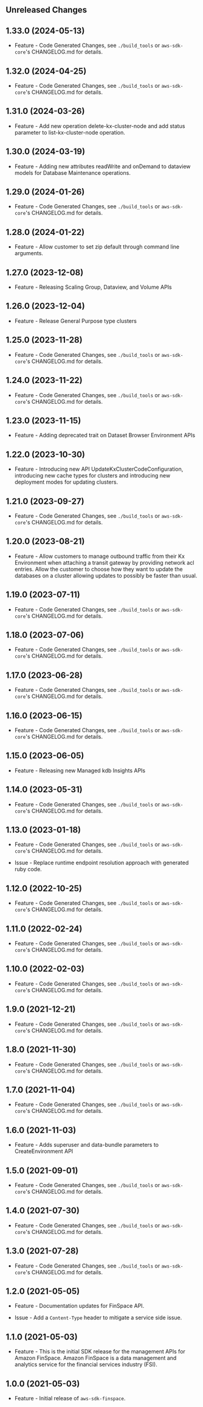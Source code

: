 Unreleased Changes
------------------

1.33.0 (2024-05-13)
------------------

* Feature - Code Generated Changes, see `./build_tools` or `aws-sdk-core`'s CHANGELOG.md for details.

1.32.0 (2024-04-25)
------------------

* Feature - Code Generated Changes, see `./build_tools` or `aws-sdk-core`'s CHANGELOG.md for details.

1.31.0 (2024-03-26)
------------------

* Feature - Add new operation delete-kx-cluster-node and add status parameter to list-kx-cluster-node operation.

1.30.0 (2024-03-19)
------------------

* Feature - Adding new attributes readWrite and onDemand to dataview models for Database Maintenance operations.

1.29.0 (2024-01-26)
------------------

* Feature - Code Generated Changes, see `./build_tools` or `aws-sdk-core`'s CHANGELOG.md for details.

1.28.0 (2024-01-22)
------------------

* Feature - Allow customer to set zip default through command line arguments.

1.27.0 (2023-12-08)
------------------

* Feature - Releasing Scaling Group, Dataview, and Volume APIs

1.26.0 (2023-12-04)
------------------

* Feature - Release General Purpose type clusters

1.25.0 (2023-11-28)
------------------

* Feature - Code Generated Changes, see `./build_tools` or `aws-sdk-core`'s CHANGELOG.md for details.

1.24.0 (2023-11-22)
------------------

* Feature - Code Generated Changes, see `./build_tools` or `aws-sdk-core`'s CHANGELOG.md for details.

1.23.0 (2023-11-15)
------------------

* Feature - Adding deprecated trait on Dataset Browser Environment APIs

1.22.0 (2023-10-30)
------------------

* Feature - Introducing new API UpdateKxClusterCodeConfiguration, introducing new cache types for clusters and introducing new deployment modes for updating clusters.

1.21.0 (2023-09-27)
------------------

* Feature - Code Generated Changes, see `./build_tools` or `aws-sdk-core`'s CHANGELOG.md for details.

1.20.0 (2023-08-21)
------------------

* Feature - Allow customers to manage outbound traffic from their Kx Environment when attaching a transit gateway by providing network acl entries. Allow the customer to choose how they want to update the databases on a cluster allowing updates to possibly be faster than usual.

1.19.0 (2023-07-11)
------------------

* Feature - Code Generated Changes, see `./build_tools` or `aws-sdk-core`'s CHANGELOG.md for details.

1.18.0 (2023-07-06)
------------------

* Feature - Code Generated Changes, see `./build_tools` or `aws-sdk-core`'s CHANGELOG.md for details.

1.17.0 (2023-06-28)
------------------

* Feature - Code Generated Changes, see `./build_tools` or `aws-sdk-core`'s CHANGELOG.md for details.

1.16.0 (2023-06-15)
------------------

* Feature - Code Generated Changes, see `./build_tools` or `aws-sdk-core`'s CHANGELOG.md for details.

1.15.0 (2023-06-05)
------------------

* Feature - Releasing new Managed kdb Insights APIs

1.14.0 (2023-05-31)
------------------

* Feature - Code Generated Changes, see `./build_tools` or `aws-sdk-core`'s CHANGELOG.md for details.

1.13.0 (2023-01-18)
------------------

* Feature - Code Generated Changes, see `./build_tools` or `aws-sdk-core`'s CHANGELOG.md for details.

* Issue - Replace runtime endpoint resolution approach with generated ruby code.

1.12.0 (2022-10-25)
------------------

* Feature - Code Generated Changes, see `./build_tools` or `aws-sdk-core`'s CHANGELOG.md for details.

1.11.0 (2022-02-24)
------------------

* Feature - Code Generated Changes, see `./build_tools` or `aws-sdk-core`'s CHANGELOG.md for details.

1.10.0 (2022-02-03)
------------------

* Feature - Code Generated Changes, see `./build_tools` or `aws-sdk-core`'s CHANGELOG.md for details.

1.9.0 (2021-12-21)
------------------

* Feature - Code Generated Changes, see `./build_tools` or `aws-sdk-core`'s CHANGELOG.md for details.

1.8.0 (2021-11-30)
------------------

* Feature - Code Generated Changes, see `./build_tools` or `aws-sdk-core`'s CHANGELOG.md for details.

1.7.0 (2021-11-04)
------------------

* Feature - Code Generated Changes, see `./build_tools` or `aws-sdk-core`'s CHANGELOG.md for details.

1.6.0 (2021-11-03)
------------------

* Feature - Adds superuser and data-bundle parameters to CreateEnvironment API

1.5.0 (2021-09-01)
------------------

* Feature - Code Generated Changes, see `./build_tools` or `aws-sdk-core`'s CHANGELOG.md for details.

1.4.0 (2021-07-30)
------------------

* Feature - Code Generated Changes, see `./build_tools` or `aws-sdk-core`'s CHANGELOG.md for details.

1.3.0 (2021-07-28)
------------------

* Feature - Code Generated Changes, see `./build_tools` or `aws-sdk-core`'s CHANGELOG.md for details.

1.2.0 (2021-05-05)
------------------

* Feature - Documentation updates for FinSpace API.

* Issue - Add a `Content-Type` header to mitigate a service side issue.

1.1.0 (2021-05-03)
------------------

* Feature - This is the initial SDK release for the management APIs for Amazon FinSpace. Amazon FinSpace is a data management and analytics service for the financial services industry (FSI).

1.0.0 (2021-05-03)
------------------

* Feature - Initial release of `aws-sdk-finspace`.
